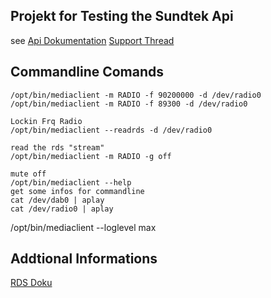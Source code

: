 ## Projekt for Testing the Sundtek Api
 
see [Api Dokumentation](http://sundtek.de/wiki/index.php?title=DAB/DAB%2B)
[Support Thread](https://support.sundtek.com/index.php?topic=2415.0)

## Commandline Comands
```console
/opt/bin/mediaclient -m RADIO -f 90200000 -d /dev/radio0
/opt/bin/mediaclient -m RADIO -f 89300 -d /dev/radio0

Lockin Frq Radio
/opt/bin/mediaclient --readrds -d /dev/radio0

read the rds "stream"
/opt/bin/mediaclient -m RADIO -g off

mute off
/opt/bin/mediaclient --help
get some infos for commandline
cat /dev/dab0 | aplay
cat /dev/radio0 | aplay
```
/opt/bin/mediaclient --loglevel max

## Addtional Informations

[RDS Doku](http://www.interactive-radio-system.com/docs/EN50067_RDS_Standard.pdf)

